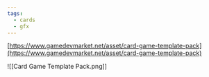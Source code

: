 ```yaml
---
tags:
  - cards
  - gfx
---
```

[https://www.gamedevmarket.net/asset/card-game-template-pack](https://www.gamedevmarket.net/asset/card-game-template-pack)

![[Card Game Template Pack.png]]